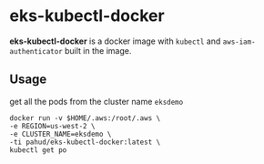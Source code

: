 # eks-kubectl-docker
**eks-kubectl-docker** is a docker image with `kubectl` and `aws-iam-authenticator` built in the image.

## Usage
get all the pods from the cluster name `eksdemo`
```
docker run -v $HOME/.aws:/root/.aws \
-e REGION=us-west-2 \
-e CLUSTER_NAME=eksdemo \
-ti pahud/eks-kubectl-docker:latest \
kubectl get po
```
